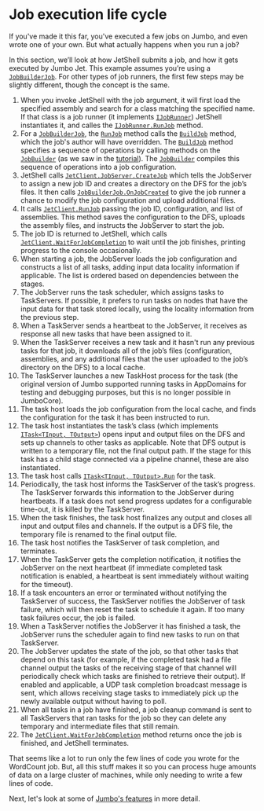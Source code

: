 # Job execution life cycle

If you've made it this far, you've executed a few jobs on Jumbo, and even wrote one of your own.
But what actually happens when you run a job?

In this section, we’ll look at how JetShell submits a job, and how it gets executed by Jumbo Jet.
This example assumes you’re using a [`JobBuilderJob`][]. For other types of job runners, the first
few steps may be slightly different, though the concept is the same.

1. When you invoke JetShell with the job argument, it will first load the specified assembly and
   search for a class matching the specified name. If that class is a job runner (it implements
   [`IJobRunner`][]) JetShell instantiates it, and calles the [`IJobRunner.RunJob`][] method.
2. For a [`JobBuilderJob`][], the [`RunJob`][] method calls the [`BuildJob`][] method, which the
   job's author will have overridden. The [`BuildJob`][] method specifies a sequence of operations
   by calling methods on the [`JobBuilder`][] (as we saw in the [tutorial](Tutorial1.md)). The
   [`JobBuilder`][] compiles this sequence of operations into a job configuration.
3. JetShell calls [`JetClient.JobServer.CreateJob`][]
   which tells the JobServer to assign a new job ID and creates a directory on the DFS for the job’s
   files. It then calls [`JobBuilderJob.OnJobCreated`][]
   to give the job runner a chance to modify the job configuration and upload additional files.
4. It calls [`JetClient.RunJob`][]
   passing the job ID, configuration, and list of assemblies. This method saves the configuration to
   the DFS, uploads the assembly files, and instructs the JobServer to start the job.
5. The job ID is returned to JetShell, which calls [`JetClient.WaitForJobCompletion`][]
   to wait until the job finishes, printing progress to the console occasionally.
6. When starting a job, the JobServer loads the job configuration and constructs a list of all
   tasks, adding input data locality information if applicable. The list is ordered based on
   dependencies between the stages.
7. The JobServer runs the task scheduler, which assigns tasks to TaskServers. If possible, it prefers
   to run tasks on nodes that have the input data for that task stored locally, using the locality
   information from the previous step.
8. When a TaskServer sends a heartbeat to the JobServer, it receives as response all new tasks that
   have been assigned to it.
9. When the TaskServer receives a new task and it hasn't run any previous tasks for that job,
   it downloads all of the job’s files (configuration, assemblies, and any additional files that the
   user uploaded to the job’s directory on the DFS) to a local cache.
10. The TaskServer launches a new TaskHost process for the task (the original version of Jumbo
    supported running tasks in AppDomains for testing and debugging purposes, but this is no longer
    possible in JumboCore).
11. The task host loads the job configuration from the local cache, and finds the configuration for
    the task it has been instructed to run.
12. The task host instantiates the task’s class (which implements [`ITask<TInput, TOutput>`][])
    opens input and output files on the DFS and sets up channels to other tasks as applicable.
    Note that DFS output is written to a temporary file, not the final output path. If the stage
    for this task has a child stage connected via a pipeline channel, these are also instantiated.
13. The task host calls [`ITask<TInput, TOutput>.Run`][]
    for the task.
14. Periodically, the task host informs the TaskServer of the task’s progress. The TaskServer
    forwards this information to the JobServer during heartbeats. If a task does not send progress
    updates for a configurable time-out, it is killed by the TaskServer.
15. When the task finishes, the task host finalizes any output and closes all input and output files
    and channels. If the output is a DFS file, the temporary file is renamed to the final output
    file.
16. The task host notifies the TaskServer of task completion, and terminates.
17. When the TaskServer gets the completion notification, it notifies the JobServer on the next
    heartbeat (if immediate completed task notification is enabled, a heartbeat is sent immediately
    without waiting for the timeout).
18. If a task encounters an error or terminated without notifying the TaskServer of success, the
    TaskServer notifies the JobServer of task failure, which will then reset the task to schedule it
    again. If too many task failures occur, the job is failed.
19. When a TaskServer notifies the JobServer it has finished a task, the JobServer runs the
    scheduler again to find new tasks to run on that TaskServer.
20. The JobServer updates the state of the job, so that other tasks that depend on this task (for
    example, if the completed task had a file channel output the tasks of the receiving stage of
    that channel will periodically check which tasks are finished to retrieve their output). If
    enabled and applicable, a UDP task completion broadcast message is sent, which allows receiving
    stage tasks to immediately pick up the newly available output without having to poll.
21. When all tasks in a job have finished, a job cleanup command is sent to all TaskServers that
    ran tasks for the job so they can delete any temporary and intermediate files that still remain.
22. The [`JetClient.WaitForJobCompletion`][] method returns once the job is finished, and JetShell
    terminates.

That seems like a lot to run only the few lines of code you wrote for the WordCount job. But, all
this stuff makes it so you can process huge amounts of data on a large cluster of machines, while
only needing to write a few lines of code.

Next, let's look at some of [Jumbo's features](DfsFeatures.md) in more detail.

[`BuildJob`]: https://www.ookii.org/docs/jumbo-2.0/html/M_Ookii_Jumbo_Jet_Jobs_Builder_JobBuilderJob_BuildJob.htm
[`IJobRunner.RunJob`]: https://www.ookii.org/docs/jumbo-2.0/html/M_Ookii_Jumbo_Jet_Jobs_IJobRunner_RunJob.htm
[`IJobRunner`]: https://www.ookii.org/docs/jumbo-2.0/html/T_Ookii_Jumbo_Jet_Jobs_IJobRunner.htm
[`ITask<TInput, TOutput>.Run`]: https://www.ookii.org/docs/jumbo-2.0/html/T_Ookii_Jumbo_Jet_ITask_2.htm
[`ITask<TInput, TOutput>`]: https://www.ookii.org/docs/jumbo-2.0/html/T_Ookii_Jumbo_Jet_ITask_2.htm
[`JetClient.JobServer.CreateJob`]: https://www.ookii.org/docs/jumbo-2.0/html/!UNKNOWN!.htm
[`JetClient.RunJob`]: https://www.ookii.org/docs/jumbo-2.0/html/Overload_Ookii_Jumbo_Jet_JetClient_RunJob.htm
[`JetClient.WaitForJobCompletion`]: https://www.ookii.org/docs/jumbo-2.0/html/Overload_Ookii_Jumbo_Jet_JetClient_WaitForJobCompletion.htm
[`JobBuilder`]: https://www.ookii.org/docs/jumbo-2.0/html/T_Ookii_Jumbo_Jet_Jobs_Builder_JobBuilder.htm
[`JobBuilderJob.OnJobCreated`]: https://www.ookii.org/docs/jumbo-2.0/html/M_Ookii_Jumbo_Jet_Jobs_Builder_JobBuilderJob_OnJobCreated.htm
[`JobBuilderJob`]: https://www.ookii.org/docs/jumbo-2.0/html/T_Ookii_Jumbo_Jet_Jobs_Builder_JobBuilderJob.htm
[`RunJob`]: https://www.ookii.org/docs/jumbo-2.0/html/M_Ookii_Jumbo_Jet_Jobs_IJobRunner_RunJob.htm
